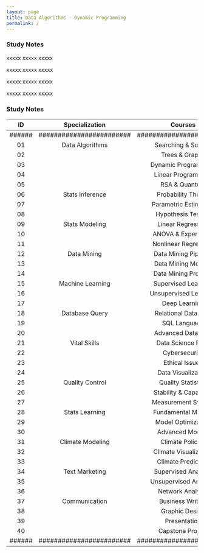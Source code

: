 ```yaml
---
layout: page
title: Data Algorithms - Dynamic Programming
permalink: /
---
```


<h3>Study Notes</h3>

xxxxx xxxxx xxxxx

xxxxx xxxxx xxxxx

xxxxx xxxxx xxxxx

xxxxx xxxxx xxxxx

<h3>Study Notes</h3>

| ID  | Specialization      | Courses                   | Link   |
|:---:|:-------------------:|:-------------------------:|:------:|
|######|########################|########################|######|
| 01  | Data Algorithms     | Searching & Sorting       | [Link] |
| 02  |       | Trees & Graphs            | [Link] |
| 03  |       | Dynamic Programming       | [Link] |
| 04  |       | Linear Programming        | [Link] |
| 05  |       | RSA & Quantum             | [Link] |
| 06  | Stats Inference     | Probability Theory        | [Link] |
| 07  |        | Parametric Estimation     | [Link] |
| 08  |        | Hypothesis Testing        | [Link] |
| 09  | Stats Modeling      | Linear Regression         | [Link] |
| 10  |         | ANOVA & Experiment        | [Link] |
| 11  |         | Nonlinear Regression      | [Link] |
| 12  | Data Mining         | Data Mining Pipeline      | [Link] |
| 13  |           | Data Mining Method        | [Link] |
| 14  |           | Data Mining Projects      | [Link] |
| 15  | Machine Learning    | Supervised Learning       | [Link] |
| 16  |      | Unsupervised Learning     | [Link] |
| 17  |      | Deep Learning             | [Link] |
| 18  | Database Query      | Relational Database       | [Link] |
| 19  |        | SQL Language              | [Link] |
| 20  |        | Advanced Database         | [Link] |
| 21  | Vital Skills        | Data Science Field        | [Link] |
| 22  |          | Cybersecurity             | [Link] |
| 23  |          | Ethical Issues            | [Link] |
| 24  |          | Data Visualization        | [Link] |
| 25  | Quality Control     | Quality Statistics        | [Link] |
| 26  |       | Stability & Capability    | [Link] |
| 27  |       | Measurement System        | [Link] |
| 28  | Stats Learning      | Fundamental Models        | [Link] |
| 29  |         | Model Optimization        | [Link] |
| 30  |         | Advanced Models           | [Link] |
| 31  | Climate Modeling    | Climate Policies          | [Link] |
| 32  |      | Climate Visualization     | [Link] |
| 33  |      | Climate Prediction        | [Link] |
| 34  | Text Marketing      | Supervised Analysis       | [Link] |
| 35  |        | Unsupervised Analysis     | [Link] |
| 36  |        | Network Analysis          | [Link] |
| 37  | Communication       | Business Writing          | [Link] |
| 38  |        | Graphic Design            | [Link] |
| 39  |        | Presentation              | [Link] |
| 40  |        | Capstone Project          | [Link] |
|######|########################|########################|######|
